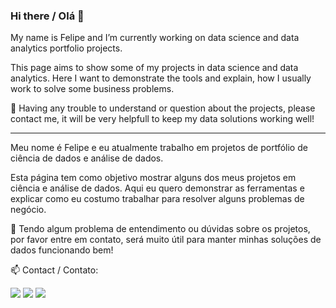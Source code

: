 ### Hi there / Olá 👋
My name is Felipe and I’m currently working on data science and data analytics portfolio projects.

This page aims to show some of my projects in data science and data analytics. Here I want to demonstrate the tools and explain, how I usually work to solve some business problems. 

🔸 Having any trouble to understand or question about the projects, please contact me, it will be very helpfull to keep my data solutions working well!

-------------------------------------------------------------------------------------------------------------------------------

Meu nome é Felipe e eu atualmente trabalho em projetos de portfólio de ciência de dados e análise de dados.

Esta página tem como objetivo mostrar alguns dos meus projetos em ciência e análise de dados. Aqui eu quero demonstrar as ferramentas e explicar como eu costumo trabalhar para resolver alguns problemas de negócio. 

🔸 Tendo algum problema de entendimento ou dúvidas sobre os projetos, por favor entre em contato, será muito útil para manter minhas soluções de dados funcionando bem!

📫 Contact / Contato:

<a href = "mailto:felipe.aguiar1194@gmail.com"><img src="https://img.shields.io/badge/-Gmail-%23333?style=for-the-badge&logo=gmail&logoColor=white" target="_blank"></a>
<a href = "mailto:felipe.aguiar1194@hotmail.com"><img src="https://img.shields.io/badge/Microsoft_Outlook-0078D4?style=for-the-badge&logo=microsoft-outlook&logoColor=white" target="_blank"></a>
<a href="https://www.linkedin.com/in/felipejaguiar" target="_blank"><img src="https://img.shields.io/badge/-LinkedIn-%230077B5?style=for-the-badge&logo=linkedin&logoColor=white" target="_blank"></a> 
